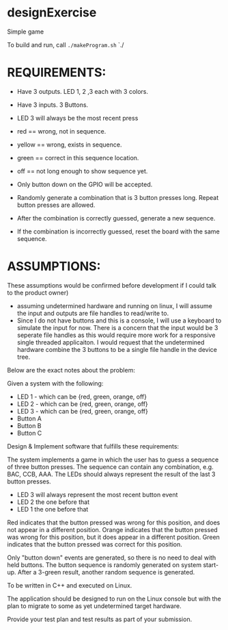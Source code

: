 # designExercise
Simple game

To build and run, call 
`./makeProgram.sh`
`./



# REQUIREMENTS:
 - Have 3 outputs. LED 1, 2 ,3 each with 3 colors.
 - Have 3 inputs. 3 Buttons.
 - LED 3 will always be the most recent press
 - red == wrong, not in sequence.
 - yellow == wrong, exists in sequence.
 - green == correct in this sequence location.
 - off == not long enough to show sequence yet.
 - Only button down on the GPIO will be accepted.

 - Randomly generate a combination that is 3 button presses long. Repeat button presses are allowed.
 - After the combination is correctly guessed, generate a new sequence.
 - If the combination is incorrectly guessed, reset the board with the same sequence.


# ASSUMPTIONS: 
These assumptions would be confirmed before development if I could talk to the product owner)
 - assuming undetermined hardware and running on linux, I will assume the input and outputs are file handles to read/write to.
 - Since I do not have buttons and this is a console, I will use a keyboard to simulate the input for now. There is a concern that the input would be 3 seperate file handles as this would require more work for a responsive single threaded applicaiton. I would request that the undetermined hardware combine the 3 buttons to be a single file handle in the device tree.
 


Below are the exact notes about the problem:

Given a system with the following:

 * LED 1 - which can be {red, green, orange, off}
 * LED 2 - which can be {red, green, orange, off}
 * LED 3 - which can be {red, green, orange, off}
 * Button A
 * Button B
 * Button C

Design & Implement software that fulfills these requirements:

  The system implements a game in which the user has to guess a sequence of three button presses.
  The sequence can contain any combination, e.g. BAC, CCB, AAA.
  The LEDs should always represent the result of the last 3 button presses.
   * LED 3 will always represent the most recent button event
   * LED 2 the one before that
   * LED 1 the one before that

  Red indicates that the button pressed was wrong for this position, and does not appear in a different position.
  Orange indicates that the button pressed was wrong for this position, but it does appear in a different position.
  Green indicates that the button pressed was correct for this position.

  Only "button down" events are generated, so there is no need to deal with held buttons.
  The button sequence is randomly generated on system start-up. 
  After a 3-green result, another random sequence is generated.

  To be written in C++ and executed on Linux.

  The application should be designed to run on the Linux console but with the plan to migrate to some as yet undetermined target hardware.

Provide your test plan and test results as part of your submission.